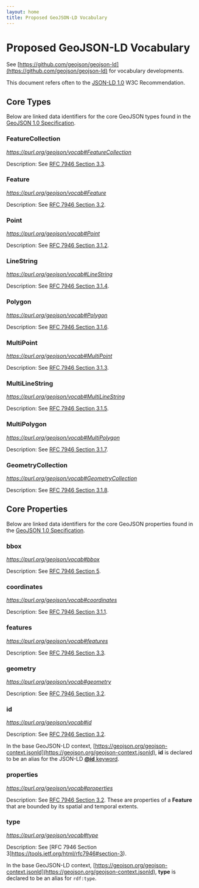 ```yaml
---
layout: home
title: Proposed GeoJSON-LD Vocabulary
---
```


# Proposed GeoJSON-LD Vocabulary

See [https://github.com/geojson/geojson-ld](https://github.com/geojson/geojson-ld)
for vocabulary developments.

This document refers often to the [JSON-LD 1.0](http://www.w3.org/TR/json-ld/) W3C
Recommendation.

## Core Types

Below are linked data identifiers for the core GeoJSON types found in the [GeoJSON
1.0 Specification](geojson-spec.md).

### <a name="FeatureCollection">FeatureCollection</a>

*https://purl.org/geojson/vocab#FeatureCollection*

Description: See [RFC 7946 Section 3.3](https://tools.ietf.org/html/rfc7946#section-3.3).

### <a name="Feature">Feature</a>

*https://purl.org/geojson/vocab#Feature*

Description: See [RFC 7946 Section 3.2](https://tools.ietf.org/html/rfc7946#section-3.2).

### <a name="Point">Point</a>

*https://purl.org/geojson/vocab#Point*

Description: See [RFC 7946 Section 3.1.2](https://tools.ietf.org/html/rfc7946#section-3.1.2).

### <a name="LineString">LineString</a>

*https://purl.org/geojson/vocab#LineString*

Description: See [RFC 7946 Section 3.1.4](https://tools.ietf.org/html/rfc7946#section-3.1.4).

### <a name="Polygon">Polygon</a>

*https://purl.org/geojson/vocab#Polygon*

Description: See [RFC 7946 Section 3.1.6](https://tools.ietf.org/html/rfc7946#section-3.1.6).

### <a name="MultiPoint">MultiPoint</a>

*https://purl.org/geojson/vocab#MultiPoint*

Description: See [RFC 7946 Section 3.1.3](https://tools.ietf.org/html/rfc7946#section-3.1.3).

### <a name="MultiLineString">MultiLineString</a>

*https://purl.org/geojson/vocab#MultiLineString*

Description: See [RFC 7946 Section 3.1.5](https://tools.ietf.org/html/rfc7946#section-3.1.5).

### <a name="MultiPolygon">MultiPolygon</a>

*https://purl.org/geojson/vocab#MultiPolygon*

Description: See [RFC 7946 Section 3.1.7](https://tools.ietf.org/html/rfc7946#section-3.1.7).

### <a name="GeometryCollection">GeometryCollection</a>

*https://purl.org/geojson/vocab#GeometryCollection*

Description: See [RFC 7946 Section 3.1.8](https://tools.ietf.org/html/rfc7946#section-3.1.8).


## Core Properties

Below are linked data identifiers for the core GeoJSON properties found in the
[GeoJSON 1.0 Specification](geojson-spec.html).

### <a name="bbox">bbox</a>

*https://purl.org/geojson/vocab#bbox*

Description: See [RFC 7946 Section 5](https://tools.ietf.org/html/rfc7946#section-5).

### <a name="coordinates">coordinates</a>

*https://purl.org/geojson/vocab#coordinates*

Description: See [RFC 7946 Section 3.1.1](https://tools.ietf.org/html/rfc7946#section-3.1.1).

### <a name="features">features</a>

*https://purl.org/geojson/vocab#features*

Description: See [RFC 7946 Section 3.3](https://tools.ietf.org/html/rfc7946#section-3.3).

### <a name="geometry">geometry</a>

*https://purl.org/geojson/vocab#geometry*

Description: See [RFC 7946 Section 3.2](https://tools.ietf.org/html/rfc7946#section-3.2).

### <a name="id">id</a>

*https://purl.org/geojson/vocab#id*

Description: See [RFC 7946 Section 3.2](https://tools.ietf.org/html/rfc7946#section-3.2).

In the base GeoJSON-LD context, [https://geojson.org/geojson-context.jsonld](https://geojson.org/geojson-context.jsonld), **id** is declared to be an alias for the JSON-LD [**@id** keyword](http://www.w3.org/TR/json-ld/#node-identifiers).

### <a name="properties">properties</a>

*https://purl.org/geojson/vocab#properties*

Description: See [RFC 7946 Section 3.2](https://tools.ietf.org/html/rfc7946#section-3.2).
These are properties of a **Feature** that are bounded by its spatial and temporal extents.

### <a name="type">type</a>

*https://purl.org/geojson/vocab#type*

Description: See [RFC 7946 Section 3]https://tools.ietf.org/html/rfc7946#section-3).

In the base GeoJSON-LD context,
[https://geojson.org/geojson-context.jsonld](https://geojson.org/geojson-context.jsonld),
**type** is declared to be an alias for `rdf:type`.
